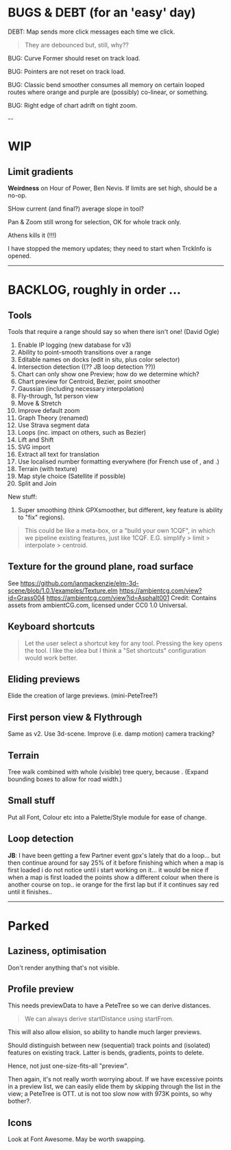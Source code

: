 
# BUGS & DEBT (for an 'easy' day)

DEBT: Map sends more click messages each time we click. 
> They are debounced but, still, why??

BUG: Curve Former should reset on track load.

BUG: Pointers are not reset on track load.

BUG: Classic bend smoother consumes all memory on certain looped routes where
     orange and purple are (possibly) co-linear, or something.

BUG: Right edge of chart adrift on tight zoom.

--

# WIP

## Limit gradients

**Weirdness** on Hour of Power, Ben Nevis. If limits are set high, should be a no-op.

SHow current (and final?) average slope in tool?

Pan & Zoom still wrong for selection, OK for whole track only.

Athens kills it (!!!)

I have stopped the memory updates; they need to start when TrckInfo is opened.

---

# BACKLOG, roughly in order ...

## Tools

Tools that require a range should say so when there isn't one! (David Ogle)

1. Enable IP logging (new database for v3)
2. Ability to point-smooth transitions over a range
3. Editable names on docks (edit in situ, plus color selector)
4. Intersection detection ((?? JB loop detection ??)) 
5. Chart can only show one Preview; how do we determine which?
6. Chart preview for Centroid, Bezier, point smoother
7. Gaussian (including necessary interpolation)
8. Fly-through, 1st person view
9. Move & Stretch
10. Improve default zoom
11. Graph Theory (renamed)
12. Use Strava segment data
13. Loops (inc. impact on others, such as Bezier)
14. Lift and Shift
15. SVG import
16. Extract all text for translation
17. Use localised number formatting everywhere (for French use of , and .)
18. Terrain (with texture)
19. Map style choice (Satellite if possible)
20. Split and Join

New stuff:
1. Super smoothing  (think GPXsmoother, but different, key feature is ability to "fix" regions).
> This could be like a meta-box, or a "build your own 1CQF", in which
> we pipeline existing features, just like 1CQF.
> E.G. simplify > limit > interpolate > centroid.

## Texture for the ground plane, road surface

See https://github.com/ianmackenzie/elm-3d-scene/blob/1.0.1/examples/Texture.elm
https://ambientcg.com/view?id=Grass004
https://ambientcg.com/view?id=Asphalt001
Credit: Contains assets from ambientCG.com, licensed under CC0 1.0 Universal.

## Keyboard shortcuts

> Let the user select a shortcut key for any tool.
> Pressing the key opens the tool.
> I like the idea but I think a "Set shortcuts" configuration would work better.

## Eliding previews

Elide the creation of large previews. (mini-PeteTree?)

## First person view & Flythrough

Same as v2. Use 3d-scene. Improve (i.e. damp motion) camera tracking?

## Terrain

Tree walk combined with whole (visible) tree query, because <track loops>.
(Expand bounding boxes to allow for road width.)

## Small stuff

Put all Font, Colour etc into a Palette/Style module for ease of change.

## Loop detection

**JB**: I have been getting a few Partner event gpx's lately that do a loop... but then continue around for say 25% of it before finishing which when a map is first loaded i do not notice until i start working on it... it would be nice if when a map is first loaded the points show a different colour when there is another course on top.. ie orange for the first lap but if it continues say red until it finishes..

---

# Parked

## Laziness, optimisation

Don't render anything that's not visible.

## Profile preview

This needs previewData to have a PeteTree so we can derive distances.
> We can always derive startDistance using startFrom.

This will also allow elision, so ability to handle much larger previews.

Should distinguish between new (sequential) track points and (isolated) features
on existing track. Latter is bends, gradients, points to delete.

Hence, not just one-size-fits-all "preview".

Then again, it's not really worth worrying about. If we have excessive points
in a preview list, we can easily elide them by skipping through the list in the
view; a PeteTree is OTT.
ut is not too slow now with 973K points, so why bother?.

## Icons

Look at Font Awesome. May be worth swapping.


